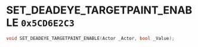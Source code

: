 # SET_DEADEYE_TARGETPAINT_ENABLE `0x5CD6E2C3`

```cpp
void SET_DEADEYE_TARGETPAINT_ENABLE(Actor _Actor, bool _Value);
```